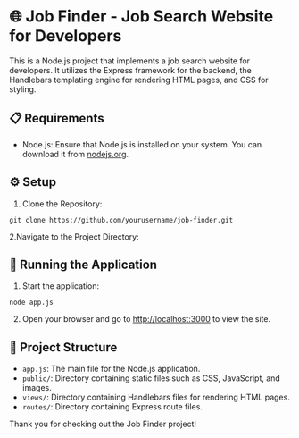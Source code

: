 # 🌐 Job Finder - Job Search Website for Developers

This is a Node.js project that implements a job search website for developers. It utilizes the Express framework for the backend, the Handlebars templating engine for rendering HTML pages, and CSS for styling.

## 📋 Requirements

- Node.js: Ensure that Node.js is installed on your system. You can download it from [nodejs.org](https://nodejs.org/).

## ⚙️ Setup

1. Clone the Repository:
```
git clone https://github.com/yourusername/job-finder.git
```
2.Navigate to the Project Directory:


## 🚀 Running the Application
1. Start the application:
```
node app.js
```

2. Open your browser and go to [http://localhost:3000](http://localhost:3000)  to view the site.

## 📂 Project Structure

- `app.js`:  The main file for the Node.js application.
- `public/`: Directory containing static files such as CSS, JavaScript, and images.
- `views/`: Directory containing Handlebars files for rendering HTML pages.
- `routes/`: Directory containing Express route files.

Thank you for checking out the Job Finder project!

